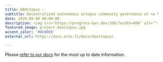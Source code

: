 ```yaml
---
title: DAOctopus ✅
subtitle: Decentralized autonomous octopus community governance at <a href="https://dao.octo.fi" target="_blank">dao.octo.fi</a>
date: 2020-08-08 00:00:00
description: <img src="https://progress-bar.dev/100/?width=600" alt=""></a><br>Off-chain gasless multi-governance for OCTO token holder community voting with Snapshot.
featured_image: project-daoctopus.jpg
accent_color: '#4C60E6'
external_url: https://docs.octo.fi/docs/daoctopus/

---
```


Please [refer to our docs](https://docs.octo.fi) for the most up to date information.
